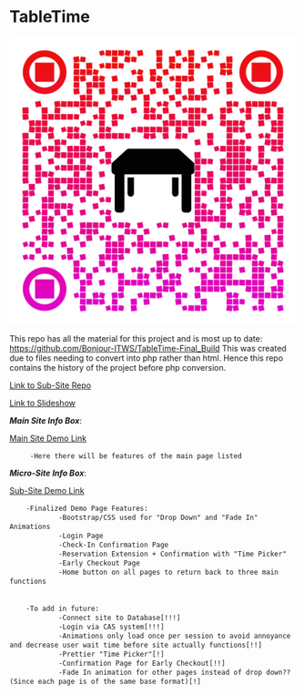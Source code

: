 # TableTime

![QR Code](/qr-code.png)

This repo has all the material for this project and is most up to date: https://github.com/Bonjour-ITWS/TableTime-Final_Build
This was created due to files needing to convert into php rather than html. Hence this repo contains the history of the project before php conversion.

[Link to Sub-Site Repo](https://github.com/Bonjour-ITWS/TableTime-SubSite)


[Link to Slideshow](https://docs.google.com/presentation/d/1qZDOm8KWpqnMmZN-BSuL2SMRLTE6z5t1/edit?usp=sharing&ouid=105388176510987033678&rtpof=true&sd=tru)


***Main Site Info Box***:

[Main Site Demo Link](https://bonjour-itws.github.io/TableTime/)

         -Here there will be features of the main page listed

***Micro-Site Info Box***:

[Sub-Site Demo Link](https://bonjour-itws.github.io/TableTime-SubSite/)

        -Finalized Demo Page Features:
                -Bootstrap/CSS used for "Drop Down" and "Fade In" Animations
                -Login Page
                -Check-In Confirmation Page
                -Reservation Extension + Confirmation with "Time Picker"
                -Early Checkout Page
                -Home button on all pages to return back to three main functions
        
        
        -To add in future:
                -Connect site to Database[!!!]
                -Login via CAS system[!!!]
                -Animations only load once per session to avoid annoyance and decrease user wait time before site actually functions[!!]
                -Prettier "Time Picker"[!]
                -Confirmation Page for Early Checkout[!!]
                -Fade In animation for other pages instead of drop down?? (Since each page is of the same base format)[!]
